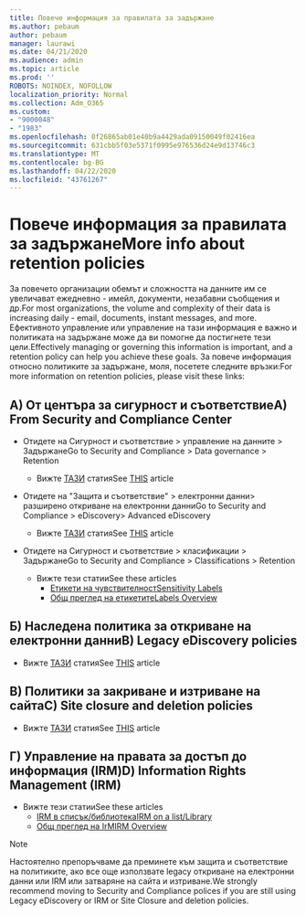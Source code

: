 ```yaml
---
title: Повече информация за правилата за задържане
ms.author: pebaum
author: pebaum
manager: laurawi
ms.date: 04/21/2020
ms.audience: admin
ms.topic: article
ms.prod: ''
ROBOTS: NOINDEX, NOFOLLOW
localization_priority: Normal
ms.collection: Adm_O365
ms.custom:
- "9000048"
- "1983"
ms.openlocfilehash: 0f26865ab01e40b9a4429ada09150049f02416ea
ms.sourcegitcommit: 631cbb5f03e5371f0995e976536d24e9d13746c3
ms.translationtype: MT
ms.contentlocale: bg-BG
ms.lasthandoff: 04/22/2020
ms.locfileid: "43761267"
---
```

# <a name="more-info-about-retention-policies"></a><span data-ttu-id="d9c9b-102">Повече информация за правилата за задържане</span><span class="sxs-lookup"><span data-stu-id="d9c9b-102">More info about retention policies</span></span>

<span data-ttu-id="d9c9b-103">За повечето организации обемът и сложността на данните им се увеличават ежедневно - имейл, документи, незабавни съобщения и др.</span><span class="sxs-lookup"><span data-stu-id="d9c9b-103">For most organizations, the volume and complexity of their data is increasing daily - email, documents, instant messages, and more.</span></span> <span data-ttu-id="d9c9b-104">Ефективното управление или управление на тази информация е важно и политиката на задържане може да ви помогне да постигнете тези цели.</span><span class="sxs-lookup"><span data-stu-id="d9c9b-104">Effectively managing or governing this information is important, and a retention policy can help you achieve these goals.</span></span> <span data-ttu-id="d9c9b-105">За повече информация относно политиките за задържане, моля, посетете следните връзки:</span><span class="sxs-lookup"><span data-stu-id="d9c9b-105">For more information on retention policies, please visit these links:</span></span>

## <a name="a-from-security-and-compliance-center"></a><span data-ttu-id="d9c9b-106">А) От центъра за сигурност и съответствие</span><span class="sxs-lookup"><span data-stu-id="d9c9b-106">A) From Security and Compliance Center</span></span>

- <span data-ttu-id="d9c9b-107">Отидете на Сигурност и съответствие > управление на данните > Задържане</span><span class="sxs-lookup"><span data-stu-id="d9c9b-107">Go to Security and Compliance > Data governance > Retention</span></span>
  - <span data-ttu-id="d9c9b-108">Вижте [ТАЗИ](https://docs.microsoft.com/office365/securitycompliance/retention-policies) статия</span><span class="sxs-lookup"><span data-stu-id="d9c9b-108">See [THIS](https://docs.microsoft.com/office365/securitycompliance/retention-policies) article</span></span>

- <span data-ttu-id="d9c9b-109">Отидете на "Защита и съответствие" > електронни данни> разширено откриване на електронни данни</span><span class="sxs-lookup"><span data-stu-id="d9c9b-109">Go to Security and Compliance > eDiscovery> Advanced eDiscovery</span></span> 
  - <span data-ttu-id="d9c9b-110">Вижте [ТАЗИ](https://docs.microsoft.com/office365/securitycompliance/ediscovery-cases) статия</span><span class="sxs-lookup"><span data-stu-id="d9c9b-110">See [THIS](https://docs.microsoft.com/office365/securitycompliance/ediscovery-cases) article</span></span>

- <span data-ttu-id="d9c9b-111">Отидете на Сигурност и съответствие > класификации > Задържане</span><span class="sxs-lookup"><span data-stu-id="d9c9b-111">Go to Security and Compliance > Classifications > Retention</span></span>
  - <span data-ttu-id="d9c9b-112">Вижте тези статии</span><span class="sxs-lookup"><span data-stu-id="d9c9b-112">See these articles</span></span>
    - [<span data-ttu-id="d9c9b-113">Етикети на чувствителност</span><span class="sxs-lookup"><span data-stu-id="d9c9b-113">Sensitivity Labels</span></span>](https://docs.microsoft.com/office365/securitycompliance/sensitivity-labels)
    - [<span data-ttu-id="d9c9b-114">Общ преглед на етикетите</span><span class="sxs-lookup"><span data-stu-id="d9c9b-114">Labels Overview</span></span>](https://docs.microsoft.com/office365/securitycompliance/labels)

## <a name="b-legacy-ediscovery-policies"></a><span data-ttu-id="d9c9b-115">Б) Наследена политика за откриване на електронни данни</span><span class="sxs-lookup"><span data-stu-id="d9c9b-115">B) Legacy eDiscovery policies</span></span>

- <span data-ttu-id="d9c9b-116">Вижте [ТАЗИ](https://support.office.com/article/Set-up-an-eDiscovery-Center-in-SharePoint-Online-A18F8975-AA7F-43B4-A7D6-001D14744D8E) статия</span><span class="sxs-lookup"><span data-stu-id="d9c9b-116">See [THIS](https://support.office.com/article/Set-up-an-eDiscovery-Center-in-SharePoint-Online-A18F8975-AA7F-43B4-A7D6-001D14744D8E) article</span></span>

## <a name="c-site-closure-and-deletion-policies"></a><span data-ttu-id="d9c9b-117">В) Политики за закриване и изтриване на сайта</span><span class="sxs-lookup"><span data-stu-id="d9c9b-117">C) Site closure and deletion policies</span></span>

- <span data-ttu-id="d9c9b-118">Вижте [ТАЗИ](https://support.office.com/article/Use-policies-for-site-closure-and-deletion-A8280D82-27FD-48C5-9ADF-8A5431208BA5) статия</span><span class="sxs-lookup"><span data-stu-id="d9c9b-118">See [THIS](https://support.office.com/article/Use-policies-for-site-closure-and-deletion-A8280D82-27FD-48C5-9ADF-8A5431208BA5) article</span></span>  

## <a name="d-information-rights-management-irm"></a><span data-ttu-id="d9c9b-119">Г) Управление на правата за достъп до информация (IRM)</span><span class="sxs-lookup"><span data-stu-id="d9c9b-119">D) Information Rights Management (IRM)</span></span>

- <span data-ttu-id="d9c9b-120">Вижте тези статии</span><span class="sxs-lookup"><span data-stu-id="d9c9b-120">See these articles</span></span>
  - [<span data-ttu-id="d9c9b-121">IRM в списък/библиотека</span><span class="sxs-lookup"><span data-stu-id="d9c9b-121">IRM on a list/Library</span></span>](https://support.office.com/article/apply-information-rights-management-to-a-list-or-library-3bdb5c4e-94fc-4741-b02f-4e7cc3c54aa1)
  - [<span data-ttu-id="d9c9b-122">Общ преглед на IrM</span><span class="sxs-lookup"><span data-stu-id="d9c9b-122">IRM Overview</span></span>](https://support.office.com/article/create-and-apply-information-management-policies-eb501fe9-2ef6-4150-945a-65a6451ee9e9)

> [!Note]
> <span data-ttu-id="d9c9b-123">Настоятелно препоръчваме да преминете към защита и съответствие на политиките, ако все още използвате legacy откриване на електронни данни или IRM или затваряне на сайта и изтриване.</span><span class="sxs-lookup"><span data-stu-id="d9c9b-123">We strongly recommend moving to Security and Compliance polices if you are still using Legacy eDiscovery or IRM or Site Closure and deletion policies.</span></span>

